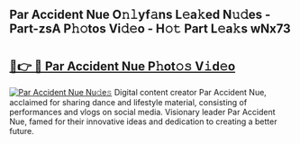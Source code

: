 ## Par Accident Nue O𝚗𝚕yf𝚊ns L𝚎a𝚔ed N𝚞𝚍es - Part-zsA P𝚑𝚘tos Vi𝚍𝚎o - H𝚘𝚝 Part L𝚎a𝚔s wNx73

# <h2><a href="http://kf5ub3p.oniu.top/?m=Par+Accident+Nue">🔗👉 🔴 Par Accident Nue P𝚑ot𝚘𝚜 V𝚒d𝚎o</a></h2>

[![Par Accident Nue Nu𝚍e𝚜](https://i.imgur.com/0qMVB7G.gif)](http://kf5ub3p.oniu.top/?m=Par+Accident+Nue)
Digital content creator Par Accident Nue, acclaimed for sharing dance and lifestyle material, consisting of performances and vlogs on social media. Visionary leader Par Accident Nue, famed for their innovative ideas and dedication to creating a better future.  
